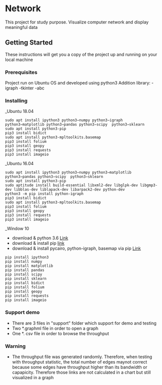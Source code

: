 # Network
This project for study purpose. Visualize computer network and display meaningful data
## Getting Started
These instructions will get you a copy of the project up and running on your local machine
### Prerequisites
Project run on Ubuntu OS and developed using python3 
Addition library:
-igraph
-tkinter
-abc
### Installing
 _Ubuntu 18.04
 ```
sudo apt install ipython3 python3−numpy python3−igraph python3−matplotlib python3−pandas python3−scipy  python3−sklearn
sudo apt install python3-pip
pip3 install bidict 
sudo apt install python3-mpltoolkits.basemap
pip3 install folium
pip3 install geopy
pip3 install requests
pip3 install imageio

```
_Ubuntu 16.04
```
sudo apt install ipython3 python3−numpy python3−matplotlib python3−pandas python3−scipy  python3−sklearn
sudo apt install python3-pip
sudo aptitude install build-essential libxml2-dev libglpk-dev libgmp3-dev libblas-dev liblapack-dev libarpack2-dev python-dev
python3 -m pip install python-igraph
pip3 install bidict 
sudo apt install python3-mpltoolkits.basemap
pip3 install folium
pip3 install geopy
pip3 install requests
pip3 install imageio
```
_Window 10

* download & python 3.6 [Link](https://www.python.org/downloads/release/python-360/)
* download & install pip [link](https://www.liquidweb.com/kb/install-pip-windows/)
* download & install pycairo, python-igraph, basemap via pip [Link](https://www.lfd.uci.edu/~gohlke/pythonlibs/#pycairo)
```
pip install ipython3
pip install numpy
pip install matplotlib
pip install pandas
pip install scipy
pip install sklearn
pip install bidict
pip install folium
pip install geopy
pip install requests
pip install imageio
```

### Support demo
* There are 3 files in "support" folder which support for demo and testing
* Two *.graphml file in order to open a graph
* One *. csv file in order to browse the throughput

### Warning
* The throughput file was generated randomly. Therefore, when testing with throughput statistic, the total number of edges maynot correct because some edges have throughput higher than its bandwidth or capapicity. Therefore those links are not calculated in a chart but still visualized in a graph
